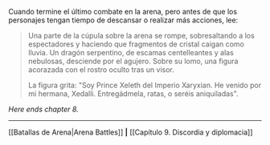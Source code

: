 Cuando termine el último combate en la arena, pero antes de que los personajes tengan tiempo de descansar o realizar más acciones, lee:  

> Una parte de la cúpula sobre la arena se rompe, sobresaltando a los espectadores y haciendo que fragmentos de cristal caigan como lluvia. Un dragón serpentino, de escamas centelleantes y alas nebulosas, desciende por el agujero. Sobre su lomo, una figura acorazada con el rostro oculto tras un visor.
> 
> La figura grita: "Soy Prince Xeleth del Imperio Xaryxian. He venido por mi hermana, Xedalli. Entregádmela, ratas, o seréis aniquiladas".

_Here ends_ _chapter 8._
* * *

[[Batallas de Arena|Arena Battles]] **|** [[Capítulo 9. Discordia y diplomacia]] 